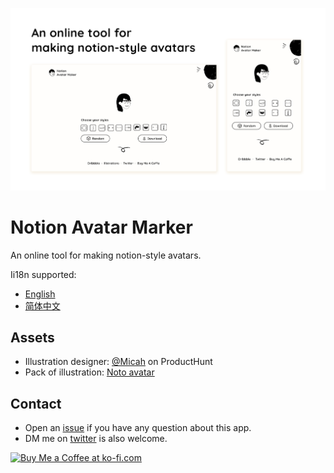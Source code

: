 

![cover](./public/social.png)


# Notion Avatar Marker

An online tool for making notion-style avatars.

Ii18n supported:

- [English](https://notion-avatar.vercel.app/en)
- [简体中文](https://notion-avatar.vercel.app/zh)

## Assets

- Illustration designer: [@Micah](https://www.producthunt.com/@felix12777) on ProductHunt
- Pack of illustration: [Noto avatar](https://abstractlab.gumroad.com/l/noto-avatar)

## Contact

- Open an [issue](https://github.com/Mayandev/notion-avatar/issues) if you have any question about this app.
- DM me on [twitter](https://twitter.com/phillzou) is also welcome.

<a href='https://ko-fi.com/S6S16CGTC' target='_blank'><img height='36' style='border:0px;height:36px;' src='https://cdn.ko-fi.com/cdn/kofi5.png?v=3' border='0' alt='Buy Me a Coffee at ko-fi.com' /></a>



